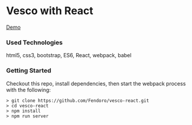 # Vesco with React

[Demo](https://fendoro.github.io/vesco-react/)

### Used Technologies

html5, css3, bootstrap, ES6, React, webpack, babel

### Getting Started

Checkout this repo, install dependencies, then start the webpack process with the following:

```
> git clone https://github.com/Fendoro/vesco-react.git
> cd vesco-react
> npm install
> npm run server
```
